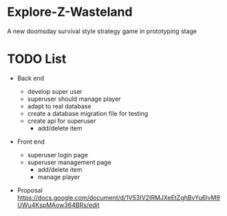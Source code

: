 # Explore-Z-Wasteland
A new doomsday survival style strategy game in prototyping stage

# TODO List
* Back end
    * develop super user
    * superuser should manage player
    * adapt to real database
    * create a database migration file for testing 
    * create api for superuser
        * add/delete item
        
        



* Front end
    * superuser login page
    * superuser management page
        * add/delete item
        * manage player
        
    
    
* Proposal
    https://docs.google.com/document/d/1V53IV2IRMJXeEtZghBvYu6lvM9UWu4KspMAow364BRs/edit